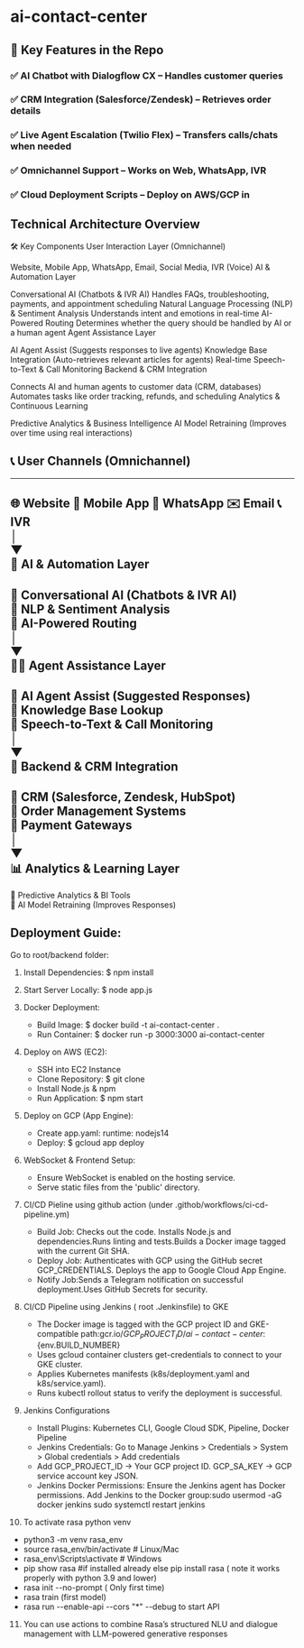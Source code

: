 # ai-contact-center
## 📌 Key Features in the Repo
### ✅ AI Chatbot with Dialogflow CX – Handles customer queries
### ✅ CRM Integration (Salesforce/Zendesk) – Retrieves order details
### ✅ Live Agent Escalation (Twilio Flex) – Transfers calls/chats when needed
### ✅ Omnichannel Support – Works on Web, WhatsApp, IVR
### ✅ Cloud Deployment Scripts – Deploy on AWS/GCP in 


 ## Technical Architecture Overview
🛠️ Key Components
User Interaction Layer (Omnichannel)

Website, Mobile App, WhatsApp, Email, Social Media, IVR (Voice)
AI & Automation Layer

Conversational AI (Chatbots & IVR AI)
Handles FAQs, troubleshooting, payments, and appointment scheduling
Natural Language Processing (NLP) & Sentiment Analysis
Understands intent and emotions in real-time
AI-Powered Routing
Determines whether the query should be handled by AI or a human agent
Agent Assistance Layer

AI Agent Assist (Suggests responses to live agents)
Knowledge Base Integration (Auto-retrieves relevant articles for agents)
Real-time Speech-to-Text & Call Monitoring
Backend & CRM Integration

Connects AI and human agents to customer data (CRM, databases)
Automates tasks like order tracking, refunds, and scheduling
Analytics & Continuous Learning

Predictive Analytics & Business Intelligence
AI Model Retraining (Improves over time using real interactions)



## 📞 User Channels (Omnichannel)  
-------------------------------------------  
🌐 Website  📱 Mobile App  💬 WhatsApp  ✉️ Email  📞 IVR  
    │  
    ▼  
🤖 AI & Automation Layer  
-------------------------------------------  
🔹 Conversational AI (Chatbots & IVR AI)  
🔹 NLP & Sentiment Analysis  
🔹 AI-Powered Routing  
    │  
    ▼  
👩‍💻 Agent Assistance Layer  
-------------------------------------------  
🔸 AI Agent Assist (Suggested Responses)  
🔸 Knowledge Base Lookup  
🔸 Speech-to-Text & Call Monitoring  
    │  
    ▼  
💾 Backend & CRM Integration  
-------------------------------------------  
🔹 CRM (Salesforce, Zendesk, HubSpot)  
🔹 Order Management Systems  
🔹 Payment Gateways  
    │  
    ▼  
📊 Analytics & Learning Layer  
-------------------------------------------  
🔸 Predictive Analytics & BI Tools  
🔸 AI Model Retraining (Improves Responses)  

## Deployment Guide:

Go to root/backend folder:

1. Install Dependencies:
   $ npm install

2. Start Server Locally:
   $ node app.js

3. Docker Deployment:
   - Build Image: $ docker build -t ai-contact-center .
   - Run Container: $ docker run -p 3000:3000 ai-contact-center

4. Deploy on AWS (EC2):
   - SSH into EC2 Instance
   - Clone Repository: $ git clone <repo-url>
   - Install Node.js & npm
   - Run Application: $ npm start

5. Deploy on GCP (App Engine):
   - Create app.yaml:
     runtime: nodejs14
   - Deploy: $ gcloud app deploy

6. WebSocket & Frontend Setup:
   - Ensure WebSocket is enabled on the hosting service.
   - Serve static files from the 'public' directory.

7. CI/CD Pieline using github action (under .githob/workflows/ci-cd-pipeline.ym)
   - Build Job: Checks out the code. Installs Node.js and dependencies.Runs linting and tests.Builds a Docker image tagged with the current Git SHA.
   - Deploy Job: Authenticates with GCP using the GitHub secret GCP_CREDENTIALS. Deploys the app to Google Cloud App Engine.
   - Notify Job:Sends a Telegram notification on successful deployment.Uses GitHub Secrets for security.

8. CI/CD Pipeline using Jenkins ( root .Jenkinsfile) to GKE
   -  The Docker image is tagged with the GCP project ID and GKE-compatible path:gcr.io/${GCP_PROJECT_ID}/ai-contact-center:${env.BUILD_NUMBER}
   -  Uses gcloud container clusters get-credentials to connect to your GKE cluster.
   -  Applies Kubernetes manifests (k8s/deployment.yaml and k8s/service.yaml).
   -  Runs kubectl rollout status to verify the deployment is successful.

9. Jenkins Configurations
   - Install Plugins: Kubernetes CLI, Google Cloud SDK, Pipeline, Docker Pipeline
   - Jenkins Credentials: Go to Manage Jenkins > Credentials > System > Global credentials > Add credentials
   - Add GCP_PROJECT_ID → Your GCP project ID. GCP_SA_KEY → GCP service account key JSON.
   - Jenkins Docker Permissions: Ensure the Jenkins agent has Docker permissions. Add Jenkins to the Docker group:sudo usermod -aG docker jenkins
sudo systemctl restart jenkins

10. To activate rasa python venv
   - python3 -m venv rasa_env
   - source rasa_env/bin/activate  # Linux/Mac
   - rasa_env\Scripts\activate     # Windows
   - pip show rasa #if installed already else pip install rasa ( note it works properly with python 3.9 and lower)
   - rasa init --no-prompt ( Only first time)
   - rasa train (first model)
   - rasa run --enable-api --cors "*" --debug to start API

11. You can use actions to combine Rasa’s structured NLU and dialogue management with LLM-powered generative responses

     



